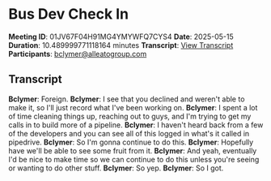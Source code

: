 # Bus Dev Check In
**Meeting ID**: 01JV67F04H91MG4YMYWFQ7CYS4
**Date**: 2025-05-15
**Duration**: 10.489999771118164 minutes
**Transcript**: [View Transcript](https://app.fireflies.ai/view/01JV67F04H91MG4YMYWFQ7CYS4)
**Participants**: bclymer@alleatogroup.com

## Transcript
**Bclymer**: Foreign.
**Bclymer**: I see that you declined and weren't able to make it, so I'll just record what I've been working on.
**Bclymer**: I spent a lot of time cleaning things up, reaching out to guys, and I'm trying to get my calls in to build more of a pipeline.
**Bclymer**: I haven't heard back from a few of the developers and you can see all of this logged in what's it called in pipedrive.
**Bclymer**: So I'm gonna continue to do this.
**Bclymer**: Hopefully have we'll be able to see some fruit from it.
**Bclymer**: And yeah, eventually I'd be nice to make time so we can continue to do this unless you're seeing or wanting to do other stuff.
**Bclymer**: So yep.
**Bclymer**: So I got.